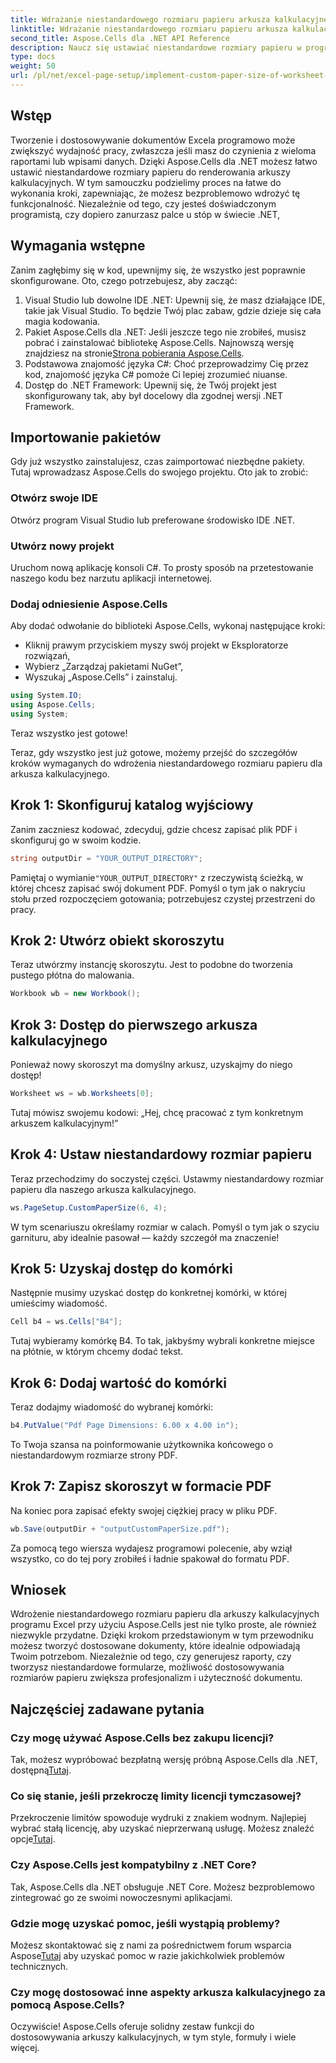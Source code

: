 ```yaml
---
title: Wdrażanie niestandardowego rozmiaru papieru arkusza kalkulacyjnego do renderowania
linktitle: Wdrażanie niestandardowego rozmiaru papieru arkusza kalkulacyjnego do renderowania
second_title: Aspose.Cells dla .NET API Reference
description: Naucz się ustawiać niestandardowe rozmiary papieru w programie Excel za pomocą Aspose.Cells dla .NET. Przewodnik krok po kroku dotyczący płynnego renderowania arkusza kalkulacyjnego.
type: docs
weight: 50
url: /pl/net/excel-page-setup/implement-custom-paper-size-of-worksheet-for-rendering/
---
```

## Wstęp

Tworzenie i dostosowywanie dokumentów Excela programowo może zwiększyć wydajność pracy, zwłaszcza jeśli masz do czynienia z wieloma raportami lub wpisami danych. Dzięki Aspose.Cells dla .NET możesz łatwo ustawić niestandardowe rozmiary papieru do renderowania arkuszy kalkulacyjnych. W tym samouczku podzielimy proces na łatwe do wykonania kroki, zapewniając, że możesz bezproblemowo wdrożyć tę funkcjonalność. Niezależnie od tego, czy jesteś doświadczonym programistą, czy dopiero zanurzasz palce u stóp w świecie .NET,

## Wymagania wstępne

Zanim zagłębimy się w kod, upewnijmy się, że wszystko jest poprawnie skonfigurowane. Oto, czego potrzebujesz, aby zacząć:

1. Visual Studio lub dowolne IDE .NET: Upewnij się, że masz działające IDE, takie jak Visual Studio. To będzie Twój plac zabaw, gdzie dzieje się cała magia kodowania.
2.  Pakiet Aspose.Cells dla .NET: Jeśli jeszcze tego nie zrobiłeś, musisz pobrać i zainstalować bibliotekę Aspose.Cells. Najnowszą wersję znajdziesz na stronie[Strona pobierania Aspose.Cells](https://releases.aspose.com/cells/net/).
3. Podstawowa znajomość języka C#: Choć przeprowadzimy Cię przez kod, znajomość języka C# pomoże Ci lepiej zrozumieć niuanse.
4. Dostęp do .NET Framework: Upewnij się, że Twój projekt jest skonfigurowany tak, aby był docelowy dla zgodnej wersji .NET Framework.

## Importowanie pakietów

Gdy już wszystko zainstalujesz, czas zaimportować niezbędne pakiety. Tutaj wprowadzasz Aspose.Cells do swojego projektu. Oto jak to zrobić:

### Otwórz swoje IDE

Otwórz program Visual Studio lub preferowane środowisko IDE .NET.

### Utwórz nowy projekt

Uruchom nową aplikację konsoli C#. To prosty sposób na przetestowanie naszego kodu bez narzutu aplikacji internetowej.

### Dodaj odniesienie Aspose.Cells

Aby dodać odwołanie do biblioteki Aspose.Cells, wykonaj następujące kroki:
- Kliknij prawym przyciskiem myszy swój projekt w Eksploratorze rozwiązań,
- Wybierz „Zarządzaj pakietami NuGet”,
- Wyszukaj „Aspose.Cells” i zainstaluj.

```csharp
using System.IO;
using Aspose.Cells;
using System;
```

Teraz wszystko jest gotowe!

Teraz, gdy wszystko jest już gotowe, możemy przejść do szczegółów kroków wymaganych do wdrożenia niestandardowego rozmiaru papieru dla arkusza kalkulacyjnego. 

## Krok 1: Skonfiguruj katalog wyjściowy

Zanim zaczniesz kodować, zdecyduj, gdzie chcesz zapisać plik PDF i skonfiguruj go w swoim kodzie.

```csharp
string outputDir = "YOUR_OUTPUT_DIRECTORY";
```

 Pamiętaj o wymianie`"YOUR_OUTPUT_DIRECTORY"` z rzeczywistą ścieżką, w której chcesz zapisać swój dokument PDF. Pomyśl o tym jak o nakryciu stołu przed rozpoczęciem gotowania; potrzebujesz czystej przestrzeni do pracy.

## Krok 2: Utwórz obiekt skoroszytu

Teraz utwórzmy instancję skoroszytu. Jest to podobne do tworzenia pustego płótna do malowania.

```csharp
Workbook wb = new Workbook();
```

## Krok 3: Dostęp do pierwszego arkusza kalkulacyjnego

Ponieważ nowy skoroszyt ma domyślny arkusz, uzyskajmy do niego dostęp! 

```csharp
Worksheet ws = wb.Worksheets[0];
```

Tutaj mówisz swojemu kodowi: „Hej, chcę pracować z tym konkretnym arkuszem kalkulacyjnym!” 

## Krok 4: Ustaw niestandardowy rozmiar papieru

Teraz przechodzimy do soczystej części. Ustawmy niestandardowy rozmiar papieru dla naszego arkusza kalkulacyjnego.

```csharp
ws.PageSetup.CustomPaperSize(6, 4);
```

W tym scenariuszu określamy rozmiar w calach. Pomyśl o tym jak o szyciu garnituru, aby idealnie pasował — każdy szczegół ma znaczenie!

## Krok 5: Uzyskaj dostęp do komórki

Następnie musimy uzyskać dostęp do konkretnej komórki, w której umieścimy wiadomość. 

```csharp
Cell b4 = ws.Cells["B4"];
```

Tutaj wybieramy komórkę B4. To tak, jakbyśmy wybrali konkretne miejsce na płótnie, w którym chcemy dodać tekst.

## Krok 6: Dodaj wartość do komórki

Teraz dodajmy wiadomość do wybranej komórki:

```csharp
b4.PutValue("Pdf Page Dimensions: 6.00 x 4.00 in");
```

To Twoja szansa na poinformowanie użytkownika końcowego o niestandardowym rozmiarze strony PDF.

## Krok 7: Zapisz skoroszyt w formacie PDF

Na koniec pora zapisać efekty swojej ciężkiej pracy w pliku PDF.

```csharp
wb.Save(outputDir + "outputCustomPaperSize.pdf");
```

Za pomocą tego wiersza wydajesz programowi polecenie, aby wziął wszystko, co do tej pory zrobiłeś i ładnie spakował do formatu PDF.

## Wniosek

Wdrożenie niestandardowego rozmiaru papieru dla arkuszy kalkulacyjnych programu Excel przy użyciu Aspose.Cells jest nie tylko proste, ale również niezwykle przydatne. Dzięki krokom przedstawionym w tym przewodniku możesz tworzyć dostosowane dokumenty, które idealnie odpowiadają Twoim potrzebom. Niezależnie od tego, czy generujesz raporty, czy tworzysz niestandardowe formularze, możliwość dostosowywania rozmiarów papieru zwiększa profesjonalizm i użyteczność dokumentu. 

## Najczęściej zadawane pytania

### Czy mogę używać Aspose.Cells bez zakupu licencji?
Tak, możesz wypróbować bezpłatną wersję próbną Aspose.Cells dla .NET, dostępną[Tutaj](https://releases.aspose.com/).

### Co się stanie, jeśli przekroczę limity licencji tymczasowej?
 Przekroczenie limitów spowoduje wydruki z znakiem wodnym. Najlepiej wybrać stałą licencję, aby uzyskać nieprzerwaną usługę. Możesz znaleźć opcje[Tutaj](https://purchase.aspose.com/buy).

### Czy Aspose.Cells jest kompatybilny z .NET Core?
Tak, Aspose.Cells dla .NET obsługuje .NET Core. Możesz bezproblemowo zintegrować go ze swoimi nowoczesnymi aplikacjami.

### Gdzie mogę uzyskać pomoc, jeśli wystąpią problemy?
 Możesz skontaktować się z nami za pośrednictwem forum wsparcia Aspose[Tutaj](https://forum.aspose.com/c/cells/9) aby uzyskać pomoc w razie jakichkolwiek problemów technicznych.

### Czy mogę dostosować inne aspekty arkusza kalkulacyjnego za pomocą Aspose.Cells?
Oczywiście! Aspose.Cells oferuje solidny zestaw funkcji do dostosowywania arkuszy kalkulacyjnych, w tym style, formuły i wiele więcej.